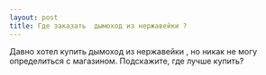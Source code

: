 ```yaml
---
layout: post 
title: Где заказать  дымоход из нержавейки ? 
--- 
```

Давно хотел купить  дымоход из нержавейки , но никак не могу определиться с магазином. Подскажите, где лучше купить?